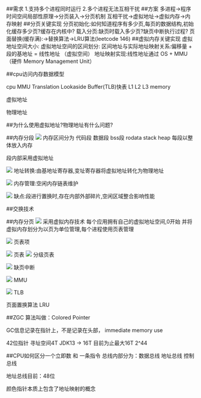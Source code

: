 ##需求
1.支持多个进程同时运行
2.多个进程无法互相干扰
##方案
多进程->程序时间空间局部性原理->分页装入->分页机制
互相干扰->虚拟地址->虚拟内存->内存映射
##分页关键实现
分页初始化:如何知道程序有多少页,每页的数据结构,初始化缓存多少页?缓存在内核中?
载入分页:缺页时载入多少页?缺页中断执行过程?
页面替换(缓存满):->替换算法->LRU算法(leetcode 146)
##虚拟内存关键实现
虚拟地址空间大小:
虚拟地址空间的区间划分:
区间地址与实际地址映射关系:偏移量 + 段的基地址 = 线性地址 （虚拟空间）
地址映射实现:线性地址通过 OS + MMU（硬件 Memory Management Unit）

##cpu访问内存数据模型

cpu
MMU
Translation Lookaside Buffer(TLB)快表
L1
L2
L3
memory

虚拟地址

[](https://www.jianshu.com/p/b6356e0ec63c)
物理地址

##为什么使用虚拟地址?物理地址有什么问题?

##内存分段
![](/Users/chris/workspace/xsource/linux/src/main/java/cpu/images/内存分段.jpg)
内存区间分为
代码段
数据段
bss段
rodata
stack
heap
每段以整体放入内存

段内部采用虚拟地址

![](/Users/chris/workspace/xsource/linux/src/main/java/cpu/images/内存分段寻址.jpg)
地址转换:由基地址寄存器,变址寄存器将虚拟地址转化为物理地址

![](/Users/chris/workspace/xsource/linux/src/main/java/cpu/images/内存分段管理.jpg)
内存管理:空闲内存链表维护

![](/Users/chris/workspace/xsource/linux/src/main/java/cpu/images/内存分段碎片.jpg)
缺点:段进行置换时,存在内部外部碎片,空闲区域整合影响性能

##交换技术


##内存分页
![](/Users/chris/workspace/xsource/linux/src/main/java/cpu/images/内存分页.jpg)
采用虚拟内存技术
每个应用拥有自己的虚拟地址空间,0开始
并将虚拟内存划分为以页为单位管理,每个进程使用页表管理

![](/Users/chris/workspace/xsource/linux/src/main/java/cpu/images/页表项.jpg)
页表项

![](/Users/chris/workspace/xsource/linux/src/main/java/cpu/images/页表.jpg)
页表
![](/Users/chris/workspace/xsource/linux/src/main/java/cpu/images/分级页表.jpg)
分级页表

![](/Users/chris/workspace/xsource/linux/src/main/java/cpu/images/缺页中断.jpg)
缺页中断

![](/Users/chris/workspace/xsource/linux/src/main/java/cpu/images/MMU.jpg)
MMU

![](/Users/chris/workspace/xsource/linux/src/main/java/cpu/images/缺页中断.jpg)
TLB


页面置换算法
LRU

##ZGC
算法叫做：Colored Pointer

GC信息记录在指针上，不是记录在头部， immediate memory use

42位指针 寻址空间4T JDK13 -> 16T 目前为止最大16T 2^44

##CPU如何区分一个立即数 和 一条指令
总线内部分为：数据总线 地址总线 控制总线

地址总线目前：48位

颜色指针本质上包含了地址映射的概念
